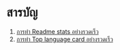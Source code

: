 # สารบัญ
1. [การทำ Readme stats อย่างรวดเร็ว](/เพิ่มเติม/1-การทำReadme_stats.md)
2. [การทำ Top language card อย่างรวดเร็ว](/เพิ่มเติม/2-การทำTop_language_card.md)

